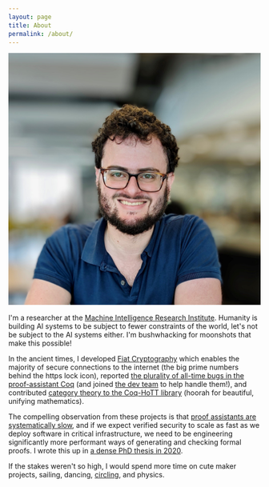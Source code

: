 ```yaml
---
layout: page
title: About
permalink: /about/
---
```


<link rel="stylesheet" href="{{ "/assets/photo.css" | relative_url }}">
<div class="circle-photo-wrapper">
<img src="jason-gross.jpg" class="circle-photo">
</div>

I'm a researcher at the [Machine Intelligence Research Institute](https://intelligence.org/).
Humanity is building AI systems to be subject to fewer constraints of the world, let's not be subject to the AI systems either.
I'm bushwhacking for moonshots that make this possible!

In the ancient times, I developed [Fiat Cryptography](https://github.com/mit-plv/fiat-crypto) which enables the majority of secure connections to the internet (the big prime numbers behind the https lock icon), reported [the plurality of all-time bugs in the proof-assistant Coq](media/coq-bug-reports-by-year.svg) (and joined [the dev team](https://coq.inria.fr/coq-team.html) to help handle them!), and contributed [category theory to the Coq-HoTT library](https://github.com/HoTT/Coq-HoTT/tree/master/theories/Categories) (hoorah for beautiful, unifying mathematics).

The compelling observation from these projects is that [proof assistants are systematically slow](https://youtu.be/m-iGCCuHBvY), and if we expect verified security to scale as fast as we deploy software in critical infrastructure, we need to be engineering significantly more performant ways of generating and checking formal proofs.
I wrote this up in [a dense PhD thesis in 2020](#Gross2021thesis).

If the stakes weren't so high, I would spend more time on cute maker projects, sailing, dancing, [circling](https://web.mit.edu/~jgross/Public/social-interactions/circling.txt), and physics.

<!--[reflective rewriting](https://github.com/mit-plv/rewriter), [verified cryptographic primitive synthesis](https://github.com/mit-plv/fiat-crypto), [general program synthesis](https://github.com/mit-plv/fiat)-->

<!--p>
  What I do, [with only the ten-hundred most used words](https://xkcd.com/1133/) (checked by [The Up-Goer Five Words Typing-Box](https://splasho.com/upgoer5/)): It would be nice if we could tell computers what should happen in only a few simple words, and the computers would just know how to do it right and how do it quickly.  And it would be even nicer if using these computers led to us doing more and becoming more, rather than to us getting left behind. I'm working on making this dream come true.
</p-->

<!--div class="section">
#
<h2 id="hobbies">Hobbies and Fun Facts</h2>
I enjoy wind-surfing, sailing, sky-diving, programming, philosophy, dancing ((&mu;-)fusion, blues, squares, ceili(dh), contra), [circling](https://web.mit.edu/~jgross/Public/social-interactions/circling.txt), math, physics, learning, building, and glassblowing.  I've written up [some thoughts on social interactions and emotions](https://web.mit.edu/jgross/Public/social-interactions/), [my experience skydiving](https://web.mit.edu/jgross/Public/stories/skydive.txt), [a couple of other personal stories](https://web.mit.edu/~jgross/Public/stories/), [a visual proof that the reals are uncountable, geared at a child](https://web.mit.edu/jgross/Public/18.100C_paper_newest.pdf), [a term paper on quantum decoherence](https://web.mit.edu/~jgross/Public/8_06-decoherence-paper.pdf).
I also took an introduction to music composition, and the pieces I created are [here](https://web.mit.edu/~jgross/Public/21M.065/).

As far as I know, my Erdös Number is 5, because [Adam Chlipala](http://adam.chlipala.net/)'s is 4.
</div-->

